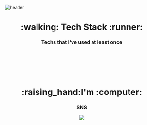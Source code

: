 ![header](https://capsule-render.vercel.app/api?type=cylinder&color=FDCB58&height=300&section=header&text=SeoYun.Jang&fontSize=90&animation=blinking1.6s)

<h1 align="center">:walking: Tech Stack :runner:</h1>
<h3 align="center">Techs that I've used at least once</h3>

<p align="center">
<img src="https://img.shields.io/badge/JAVA-007396?style=flat-square&amp;logo=Java&amp;logoColor=white" alt=""> <img src="https://img.shields.io/badge/Spring-6DB33F?style=flat-square&amp;logo=Spring&amp;logoColor=white" alt=""> <img src="https://img.shields.io/badge/SpringBoot-6DB33F?style=flat-square&amp;logo=SpringBoot&amp;logoColor=white" alt=""> <img src="https://img.shields.io/badge/JavaScript-F7DF1E?style=flat-square&amp;logo=JavaScript&amp;logoColor=white" alt=""> <img src="https://img.shields.io/badge/Apache_Maven-C71A36?style=flat-square&amp;logo=ApacheMaven&amp;logoColor=white" alt=""><br>
<img src="https://img.shields.io/badge/Oracle-F80000?style=flat-square&amp;logo=Oracle&amp;logoColor=white" alt=""> <img src="https://img.shields.io/badge/MySQL-4169E1?style=flat-square&amp;logo=MySQL&amp;logoColor=white" alt=""><br>
<img src="https://img.shields.io/badge/Visual_Studio_Code-007ACC?style=flat-square&amp;logo=VisualStudioCode&amp;logoColor=white" alt=""> <img src="https://img.shields.io/badge/CSS3-F43059?style=flat-square&amp;logo=CSS3&amp;logoColor=white" alt=""><br>
</p>
<br>

<h1 align="center">:raising_hand:I'm :computer:</h1>
<h3 align="center">SNS</h3>

<p align="center">
  <a href="https://www.instagram.com/hello_rawmite/" target="_blank"><img src="https://img.shields.io/badge/Instagram-E4405F?style=flat-square&logo=Instagram&logoColor=white"/></a>
</p>


